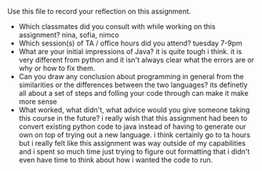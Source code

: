 Use this file to record your reflection on this assignment.

- Which classmates did you consult with while working on this assignment? nina, sofia, nimco
- Which session(s) of TA / office hours did you attend? tuesday 7-9pm
- What are your initial impressions of Java? it is quite tough i think. it is very different from python and it isn't always clear what the errors are or why or how to fix them.
- Can you draw any conclusion about programming in general from the similarities or the differences between the two languages? its definetly all about a set of steps and folling your code through can make it make more sense
- What worked, what didn't, what advice would you give someone taking this course in the future? 
i really wish that this assignment had been to convert existing python code to java instead of having to generate our own on top of trying out a new language. i think certainly go to ta hours but i really felt like this assignment was way outside of my capabilities and i spent so much time just trying to figure out formatting that i didn't even have time to think about how i wanted the code to run. 
